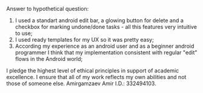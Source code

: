 Answer to hypothetical question:
1. I used a standart android edit bar, a glowing button for delete
   and a checkbox for marking undone/done tasks - all this features very intuitive to use;
2. I used ready templates for my UX so it was pretty easy;
3. According my experience as an android user and as a beginner android programmer I think that
   my implementation consistent with regular "edit" flows in the Android world;

I pledge the highest level of ethical principles in support of academic excellence.
I ensure that all of my work reflects my own abilities and not those of someone else.
Amirgamzaev Amir I.D.: 332494103.